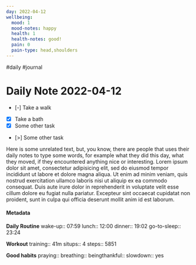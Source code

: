 ```yaml
---
day: 2022-04-12
wellbeing:
  mood: 1
  mood-notes: happy
  health: 1
  health-notes: good!
  pain: 0
  pain-type: head,shoulders
---
```

#daily #journal
# Daily Note 2022-04-12

- [-] Take a walk
- [x] Take a bath
- [x] Some other task
- [>] Some other task

Here is some unrelated text, but, you know, there are people that uses their daily notes to type some words, for example what they did this day, what they moved, if they encountered anything nice or interesting. Lorem ipsum dolor sit amet, consectetur adipisicing elit, sed do eiusmod tempor incididunt ut labore et dolore magna aliqua. Ut enim ad minim veniam, quis nostrud exercitation ullamco laboris nisi ut aliquip ex ea commodo consequat. Duis aute irure dolor in reprehenderit in voluptate velit esse cillum dolore eu fugiat nulla pariatur. Excepteur sint occaecat cupidatat non proident, sunt in culpa qui officia deserunt mollit anim id est laborum.

#### Metadata

**Daily Routine**
wake-up:: 07:59
lunch:: 12:00
dinner:: 19:02
go-to-sleep:: 23:24

**Workout**
training:: 41m
situps:: 4
steps:: 5851

**Good habits**
praying:: 
breathing:: 
beingthankful:: 
slowdown:: yes
